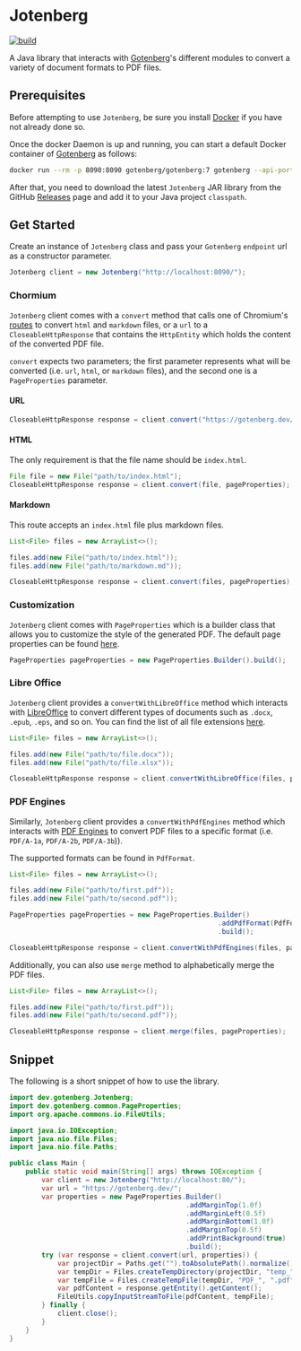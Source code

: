 # Jotenberg

[![build](https://github.com/cherfia/jotenberg/actions/workflows/build.yml/badge.svg)](https://github.com/cherfia/jotenberg/actions/workflows/build.yml)

A Java library that interacts with [Gotenberg](https://gotenberg.dev/)'s different modules to convert a variety of document formats to PDF files.

## Prerequisites

Before attempting to use `Jotenberg`, be sure you install [Docker](https://www.docker.com/) if you have not already done so.

Once the docker Daemon is up and running, you can start a default Docker container of [Gotenberg](https://gotenberg.dev/) as follows:

```bash
docker run --rm -p 8090:8090 gotenberg/gotenberg:7 gotenberg --api-port=8090
```

After that, you need to download the latest `Jotenberg` JAR library from the GitHub [Releases](https://github.com/cherfia/jotenberg/releases) page and add it to your Java project `classpath`.

## Get Started

Create an instance of `Jotenberg` class and pass your `Gotenberg` `endpoint` url as a constructor parameter.

```java
Jotenberg client = new Jotenberg("http://localhost:8090/");
```

### Chormium

`Jotenberg` client comes with a `convert` method that calls one of Chromium's [routes](https://gotenberg.dev/docs/modules/chromium#routes) to convert `html` and `markdown` files, or a `url` to a `CloseableHttpResponse` that contains the `HttpEntity` which holds the content of the converted PDF file.

`convert` expects two parameters; the first parameter represents what will be converted (i.e. `url`, `html`, or `markdown` files), and the second one is a `PageProperties` parameter.

#### URL

```java
CloseableHttpResponse response = client.convert("https://gotenberg.dev/", pageProperties);
```

#### HTML

The only requirement is that the file name should be `index.html`.

```java
File file = new File("path/to/index.html");
CloseableHttpResponse response = client.convert(file, pageProperties);
```

#### Markdown

This route accepts an `index.html` file plus markdown files.

```java
List<File> files = new ArrayList<>();

files.add(new File("path/to/index.html"));
files.add(new File("path/to/markdown.md"));

CloseableHttpResponse response = client.convert(files, pageProperties);
```

### Customization

`Jotenberg` client comes with `PageProperties` which is a builder class that allows you to customize the style of the generated PDF. The default page properties can be found [here](https://gotenberg.dev/docs/modules/chromium#routes).

```java
PageProperties pageProperties = new PageProperties.Builder().build();
```
### Libre Office
`Jotenberg` client provides a `convertWithLibreOffice` method which interacts with [LibreOffice](https://gotenberg.dev/docs/modules/libreoffice) to convert different types of documents such as `.docx`, `.epub`, `.eps`, and so on. You can find the list of all file extensions [here](https://gotenberg.dev/docs/modules/libreoffice#route).

```java
List<File> files = new ArrayList<>();

files.add(new File("path/to/file.docx"));
files.add(new File("path/to/file.xlsx"));

CloseableHttpResponse response = client.convertWithLibreOffice(files, pageProperties);
```

### PDF Engines
Similarly, `Jotenberg` client provides a `convertWithPdfEngines` method which interacts with [PDF Engines](https://gotenberg.dev/docs/modules/pdf-engines) to convert PDF files to a specific format (i.e. `PDF/A-1a`, `PDF/A-2b`, `PDF/A-3b`)).

The supported formats can be found in `PdfFormat`.

```java
List<File> files = new ArrayList<>();

files.add(new File("path/to/first.pdf"));
files.add(new File("path/to/second.pdf"));

PageProperties pageProperties = new PageProperties.Builder()
                                                    .addPdfFormat(PdfFormat.A_3B.format())
                                                    .build();

CloseableHttpResponse response = client.convertWithPdfEngines(files, pageProperties);
```

Additionally, you can also use `merge` method to alphabetically merge the PDF files.

```java
List<File> files = new ArrayList<>();

files.add(new File("path/to/first.pdf"));
files.add(new File("path/to/second.pdf"));

CloseableHttpResponse response = client.merge(files, pageProperties);
```
## Snippet

The following is a short snippet of how to use the library.

```java
import dev.gotenberg.Jotenberg;
import dev.gotenberg.common.PageProperties;
import org.apache.commons.io.FileUtils;

import java.io.IOException;
import java.nio.file.Files;
import java.nio.file.Paths;

public class Main {
    public static void main(String[] args) throws IOException {
        var client = new Jotenberg("http://localhost:80/");
        var url = "https://gotenberg.dev/";
        var properties = new PageProperties.Builder()
                                            .addMarginTop(1.0f)
                                            .addMarginLeft(0.5f)
                                            .addMarginBottom(1.0f)
                                            .addMarginTop(0.5f)
                                            .addPrintBackground(true)
                                            .build();
        try (var response = client.convert(url, properties)) {
            var projectDir = Paths.get("").toAbsolutePath().normalize();
            var tempDir = Files.createTempDirectory(projectDir, "temp_");
            var tempFile = Files.createTempFile(tempDir, "PDF_", ".pdf").toFile();
            var pdfContent = response.getEntity().getContent();
            FileUtils.copyInputStreamToFile(pdfContent, tempFile);
        } finally {
            client.close();
        }
    }
}
```


